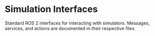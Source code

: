 # Simulation Interfaces

Standard ROS 2 interfaces for interacting with simulators. 
Messages, services, and actions are documented in their respective files.
